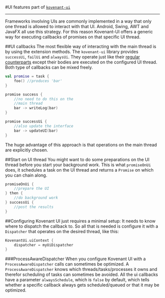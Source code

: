 #UI features
part of [`kovenant-ui`](../index.md#artifacts)

---
Frameworks involving UIs are commonly implemented in a way that only one thread is allowed to interact with that UI. 
Android, Swing, AWT and JavaFX all use this strategy. For this reason Kovenant-UI offers a generic way for executing
callbacks of promises on that specific UI thread. 


##UI callbacks
The most flexible way of interacting with the main thread is by using the extension methods. The `kovenant-ui` 
library provides `successUi`, `failUi` and `alwaysUi`. They operate just like their 
[regular counterparts](../api/core_usage.md#callbacks) except their bodies are executed on the configured UI thread. Both type of 
callbacks can be mixed freely. 

```kt
val promise = task {
    foo() //produces 'bar'
} 

promise success {
    //no need to do this on the
    //main thread
    bar -> writeLog(bar)
} 

promise successUi {
    //also update the interface
    bar -> updateUI(bar)
}
```
The huge advantage of this approach is that operations on the main thread are explicitly chosen. 

##Start on UI thread
You might want to do some preparations on the UI thread before you start your background
work. This is what `promiseOnUi` does, it schedules a task on the UI thread and returns a `Promise` on which you can 
chain along. 
 
```kt
promiseOnUi {
    //prepare the UI
} then {
    //do background work
} successUi {
    //post the results
}
```

##Configuring
Kovenant UI just requires a minimal setup: It needs to know where to dispatch the callback to. So all that is needed
is configure it with a `Dispatcher` that operates on the desired thread, like this:

```kt
KovenantUi.uiContext {
    dispatcher = myUiDispatcher
}
```

###ProcessAwareDispatcher
When you configure Kovenant UI with a `ProcessAwareDispatcher` calls can sometimes be optimized. A `ProcessAwareDispatcher`
knows which threads/tasks/processes it owns and therefor scheduling of tasks can sometimes be avoided. All the ui callbacks
have a parameter `alwaysSchedule`, which is `false` by default, which tells whether a specific callback always gets
scheduled/queued or that it may be optimized.